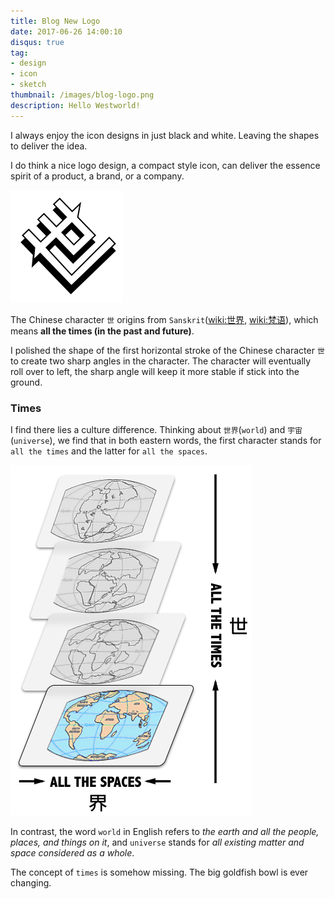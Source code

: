 ```yaml
---
title: Blog New Logo
date: 2017-06-26 14:00:10
disqus: true
tag:
- design
- icon
- sketch
thumbnail: /images/blog-logo.png
description: Hello Westworld!
---
```



I always enjoy the icon designs in just black and white. Leaving the shapes to deliver the idea.

I do think a nice logo design, a compact style icon, can deliver the essence spirit of a product, a brand, or a company.


![Illustrated by Kai, 2017.](/images/blog-logo.png)

The Chinese character `世` origins from `Sanskrit`([wiki:世界](https://zh.wikipedia.org/wiki/%E4%B8%96%E7%95%8C), [wiki:梵语](https://en.wikipedia.org/wiki/Sanskrit)), which means **all the times (in the past and future)**.

I polished the shape of the first horizontal stroke of the Chinese character `世` to create two sharp angles in the character. The character will eventually roll over to left, the sharp angle will keep it more stable if stick into the ground.

### Times

I find there lies a culture difference. Thinking about `世界`(`world`) and `宇宙`(`universe`), we find that in both eastern words, the first character stands for `all the times` and the latter for `all the spaces`.

![Times + Spaces = World. <br/> Illustrated by Kai, 2017.](/images/times-and-spaces.png)

In contrast, the word `world` in English refers to *the earth and all the people, places, and things on it*, and `universe` stands for *all existing matter and space considered as a whole*.

The concept of `times` is somehow missing.
The big goldfish bowl is ever changing.
